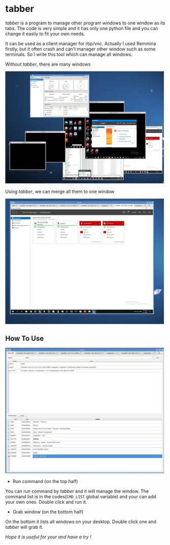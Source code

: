 # tabber

*tabber* is a program to manage other program windows to one window as its tabs. The code is very simple and it has only one python file and you can change it easily to fit your own needs.

It can be used as a client manager for rbp/vnc. Actually I used Remmina firstly, but it often crash and can't manager other window such as some terminals. So I write this tool which can manage all windows.

Without *tabber*, there are many windows

<img src="01.jpg" width="500"/>


Using *tabber*, we can merge all them to one window

<img src="02.jpg" width="500"/>


## How To Use

<img src="03.jpg" width="500">

* Run command (on the top half)

You can run command by *tabber* and it will manage the window. The command list is in the codes(`CMD_LIST` global variable) and your can add your own ones. Double click and run it.


* Grab window (on the bottom half)

On the bottom it lists all windows on your desktop. Double click one and *tabber* will grab it.


*Hope it is useful for your and have a try !*

